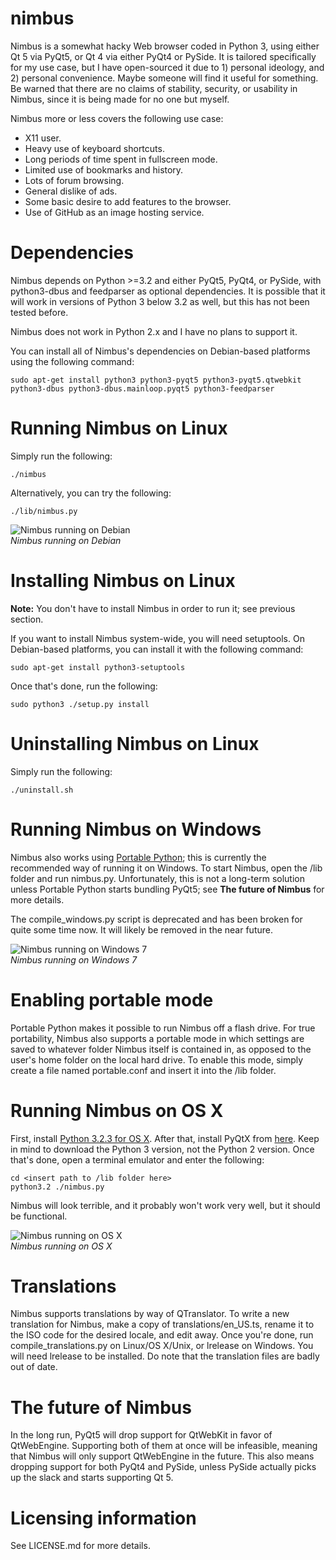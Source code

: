 nimbus
======

Nimbus is a somewhat hacky Web browser coded in Python 3, using either Qt 5
via PyQt5, or Qt 4 via either PyQt4 or PySide. It is tailored specifically
for my use case, but I have open-sourced it due to 1) personal ideology, and
2) personal convenience. Maybe someone will find it useful for something. Be
warned that there are no claims of stability, security, or usability in
Nimbus, since it is being made for no one but myself.

Nimbus more or less covers the following use case:
* X11 user.
* Heavy use of keyboard shortcuts.
* Long periods of time spent in fullscreen mode.
* Limited use of bookmarks and history.
* Lots of forum browsing.
* General dislike of ads.
* Some basic desire to add features to the browser.
* Use of GitHub as an image hosting service.

Dependencies
======

Nimbus depends on Python >=3.2 and either PyQt5, PyQt4, or PySide, with
python3-dbus and feedparser as optional dependencies. It is possible that it
will work in versions of Python 3 below 3.2 as well, but this has not been
tested before.

Nimbus does not work in Python 2.x and I have no plans to support it.

You can install all of Nimbus's dependencies on Debian-based platforms
using the following command:

    sudo apt-get install python3 python3-pyqt5 python3-pyqt5.qtwebkit python3-dbus python3-dbus.mainloop.pyqt5 python3-feedparser

Running Nimbus on Linux
======

Simply run the following:

    ./nimbus

Alternatively, you can try the following:

    ./lib/nimbus.py

![Nimbus running on Debian](https://raw.githubusercontent.com/foxhead128/fh-images/master/nimbus-current.png)<br>
*Nimbus running on Debian*

Installing Nimbus on Linux
======

**Note:** You don't have to install Nimbus in order to run it; see previous
section.

If you want to install Nimbus system-wide, you will need setuptools. On
Debian-based platforms, you can install it with the following command:

    sudo apt-get install python3-setuptools

Once that's done, run the following:

    sudo python3 ./setup.py install
    
Uninstalling Nimbus on Linux
======

Simply run the following:

    ./uninstall.sh

Running Nimbus on Windows
======

Nimbus also works using [Portable Python](http://portablepython.com/); this is
currently the recommended way of running it on Windows. To start Nimbus, open
the /lib folder and run nimbus.py. Unfortunately, this is not a long-term 
solution unless Portable Python starts bundling PyQt5; see **The future of
Nimbus** for more details.

The compile_windows.py script is deprecated and has been broken for quite some
time now. It will likely be removed in the near future.

![Nimbus running on Windows 7](http://i.imgur.com/fGP5bkz.png)<br>
*Nimbus running on Windows 7*

Enabling portable mode
======

Portable Python makes it possible to run Nimbus off a flash drive. For true
portability, Nimbus also supports a portable mode in which settings are saved
to whatever folder Nimbus itself is contained in, as opposed to the user's
home folder on the local hard drive. To enable this mode, simply create a file
named portable.conf and insert it into the /lib folder.

Running Nimbus on OS X
======

First, install
[Python 3.2.3 for OS X](https://www.python.org/download/releases/3.2.3/).
After that, install PyQtX from
[here](http://sourceforge.net/projects/pyqtx/files/Complete/). Keep in mind to
download the Python 3 version, not the Python 2 version. Once that's done,
open a terminal emulator and enter the following:

    cd <insert path to /lib folder here>
    python3.2 ./nimbus.py

Nimbus will look terrible, and it probably won't work very well, but it should
be functional.

![Nimbus running on OS X](https://raw.githubusercontent.com/foxhead128/fh-images/master/nimbus-mac.png)<br>
*Nimbus running on OS X*

Translations
======

Nimbus supports translations by way of QTranslator. To write a new
translation for Nimbus, make a copy of translations/en_US.ts, rename it to the
ISO code for the desired locale, and edit away. Once you're done, run
compile_translations.py on Linux/OS X/Unix, or lrelease on Windows. You will
need lrelease to be installed. Do note that the translation files are badly
out of date.

The future of Nimbus
======

In the long run, PyQt5 will drop support for QtWebKit in favor of QtWebEngine.
Supporting both of them at once will be infeasible, meaning that Nimbus will
only support QtWebEngine in the future. This also means dropping support for
both PyQt4 and PySide, unless PySide actually picks up the slack and starts
supporting Qt 5.

Licensing information
======

See LICENSE.md for more details.
